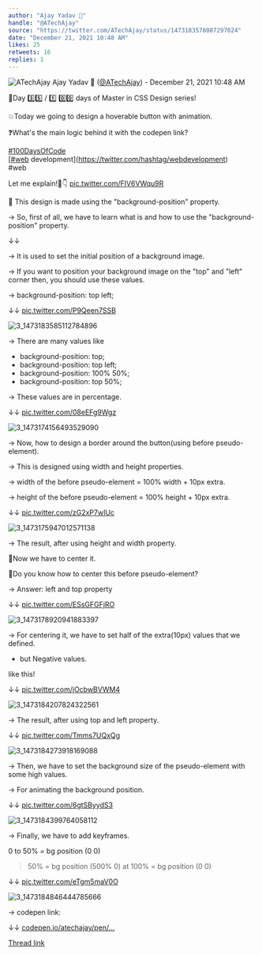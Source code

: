 ```yaml
---
author: "Ajay Yadav 🎯"
handle: "@ATechAjay"
source: "https://twitter.com/ATechAjay/status/1473183578087297024"
date: "December 21, 2021 10:48 AM"
likes: 25
retweets: 16
replies: 1
---
```

![ATechAjay](https://pbs.twimg.com/profile_images/1485567675111981057/mLsrcZdB_normal.jpg)
Ajay Yadav 🎯 ([@ATechAjay](https://twitter.com/ATechAjay)) - December 21, 2021 10:48 AM

💚Day 3️⃣5️⃣ /  1️⃣ 0️⃣0️⃣ days of Master in CSS Design series!

💥Today we going to design a hoverable button with animation.

❓What's the main logic behind it with the codepen link?

[#100DaysOfCode](https://twitter.com/hashtag/100DaysOfCode)  
[[#web](https://twitter.com/hashtag/web) development](https://twitter.com/hashtag/webdevelopment)  
#web

Let me explain!🧵👇 [pic.twitter.com/FIV6VWqu9R](https://twitter.com/ATechAjay/status/1473183578087297024/video/1)

📌 This design is made using the "background-position" property.

→ So, first of all, we have to learn what is and how to use the "background-position" property.

↓↓

→  It is used to set the initial position of a background image.

→  If you want to position your background image on the "top" and "left" corner then, you should use these values.

→  background-position: top left;

↓↓ [pic.twitter.com/P9Qeen7SSB](https://twitter.com/ATechAjay/status/1473183591815270400/photo/1)

![3_1473183585112784896](https://pbs.twimg.com/media/FHHMqleVgAAqtE1.png)

→  There are many values like

- background-position: top;
- background-position: top left;
- background-position: 100% 50%;
- background-position: top 50%;

→  These values are in percentage.

↓↓ [pic.twitter.com/08eEFg9Wgz](https://twitter.com/ATechAjay/status/1473183598215720960/photo/1)

![3_1473174156493529090](https://pbs.twimg.com/media/FHHEFxIVIAI-Dyp.jpg)

→  Now, how to design a border around the button(using before pseudo-element).

→  This is designed using width and height properties.

→  width of the before pseudo-element = 100% width  + 10px extra.

→  height of the before pseudo-element = 100% height  + 10px extra.

↓↓ [pic.twitter.com/zG2xP7wIUc](https://twitter.com/ATechAjay/status/1473183604435865602/photo/1)

![3_1473175947012571138](https://pbs.twimg.com/media/FHHFt_VVgAIBCyj.jpg)

→  The result, after using height and width property.

📌Now we have to center it.

🤔Do you know how to center this before pseudo-element?

→  Answer: left and top property

↓↓ [pic.twitter.com/ESsGFGFjRO](https://twitter.com/ATechAjay/status/1473183607124467715/photo/1)

![3_1473178920941883397](https://pbs.twimg.com/media/FHHIbGFVkAUYQyd.jpg)

→  For centering it, we have to set half of the extra(10px) values that we defined.

- but Negative values.

like this!

↓↓ [pic.twitter.com/jOcbwBVWM4](https://twitter.com/ATechAjay/status/1473185101735288838/photo/1)

![3_1473184207824322561](https://pbs.twimg.com/media/FHHNO1QVgAEpjZG.jpg)

→  The result, after using top and left property.

↓↓ [pic.twitter.com/Tmms7UQxQg](https://twitter.com/ATechAjay/status/1473185107271839744/photo/1)

![3_1473184273918169088](https://pbs.twimg.com/media/FHHNSreVkAABK5x.jpg)

→  Then, we have to set the background size of the pseudo-element with some high values.

→  For animating the background position.

↓↓ [pic.twitter.com/6gtSByydS3](https://twitter.com/ATechAjay/status/1473185112908959746/photo/1)

![3_1473184399764058112](https://pbs.twimg.com/media/FHHNaASVcAAcI5-.jpg)

→  Finally, we have to add keyframes.

0 to 50% = bg position (0 0)
> 50% = bg position (500% 0)
at 100% = bg position (0 0)

↓↓ [pic.twitter.com/eTgm5maV0O](https://twitter.com/ATechAjay/status/1473185119120723968/photo/1)

![3_1473184846444785666](https://pbs.twimg.com/media/FHHN0ATUcAIdKaR.jpg)

→  codepen link:

↓↓
[codepen.io/atechajay/pen/…](https://codepen.io/atechajay/pen/MWEvbJb)

[Thread link](https://twitter.com/ATechAjay/status/1473183578087297024)